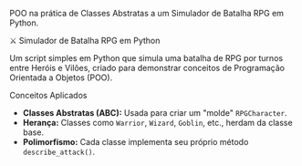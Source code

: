 POO na prática de Classes Abstratas a um Simulador de Batalha RPG em Python.

⚔️ Simulador de Batalha RPG em Python

Um script simples em Python que simula uma batalha de RPG por turnos entre Heróis e Vilões, criado para demonstrar conceitos de Programação Orientada a Objetos (POO).

Conceitos Aplicados
- **Classes Abstratas (ABC):** Usada para criar um "molde" `RPGCharacter`.
- **Herança:** Classes como `Warrior`, `Wizard`, `Goblin`, etc., herdam da classe base.
- **Polimorfismo:** Cada classe implementa seu próprio método `describe_attack()`.

